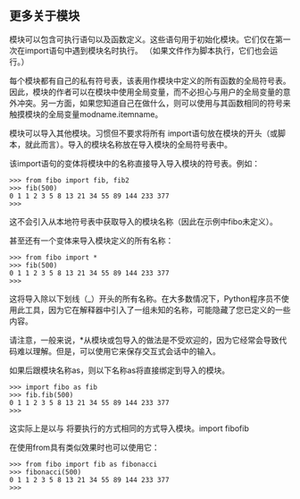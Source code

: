 ## 更多关于模块

模块可以包含可执行语句以及函数定义。这些语句用于初始化模块。它们仅在第一次在import语句中遇到模块名时执行。 （如果文件作为脚本执行，它们也会运行。）

每个模块都有自己的私有符号表，该表用作模块中定义的所有函数的全局符号表。因此，模块的作者可以在模块中使用全局变量，而不必担心与用户的全局变量的意外冲突。另一方面，如果您知道自己在做什么，则可以使用与其函数相同的符号来触摸模块的全局变量modname.itemname。

模块可以导入其他模块。习惯但不要求将所有 import语句放在模块的开头（或脚本，就此而言）。导入的模块名称放在导入模块的全局符号表中。

该import语句的变体将模块中的名称直接导入导入模块的符号表。例如：

```
>>> from fibo import fib, fib2
>>> fib(500)
0 1 1 2 3 5 8 13 21 34 55 89 144 233 377
>>>

```

这不会引入从本地符号表中获取导入的模块名称（因此在示例中fibo未定义）。

甚至还有一个变体来导入模块定义的所有名称：

```
>>> from fibo import *
>>> fib(500)
0 1 1 2 3 5 8 13 21 34 55 89 144 233 377
>>>

```

这将导入除以下划线（\_）开头的所有名称。在大多数情况下，Python程序员不使用此工具，因为它在解释器中引入了一组未知的名称，可能隐藏了您已定义的一些内容。

请注意，一般来说，\*从模块或包导入的做法是不受欢迎的，因为它经常会导致代码难以理解。但是，可以使用它来保存交互式会话中的输入。

如果后跟模块名称as，则以下名称as将直接绑定到导入的模块。

```
>>> import fibo as fib
>>> fib.fib(500)
0 1 1 2 3 5 8 13 21 34 55 89 144 233 377
>>>

```

这实际上是以与 将要执行的方式相同的方式导入模块。import fibofib

在使用from具有类似效果时也可以使用它：

```
>>> from fibo import fib as fibonacci
>>> fibonacci(500)
0 1 1 2 3 5 8 13 21 34 55 89 144 233 377
>>>

```



